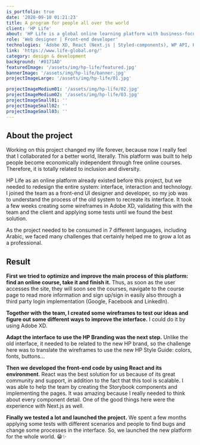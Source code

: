 ```yaml
---
is_portfolio: true
date: '2020-09-10 01:21:23'
title: A program for people all over the world
client: 'HP Life'
about: 'HP Life is a global online learning platform with business-focused courses in 7 different languages that are free to use for everyone, everywhere.'
role: 'Web designer | Front-end developer'
technologies: 'Adobe XD, React (Next.js | Styled-components), WP API, HTML, CSS and a lot of JS'
link: 'https://www.life-global.org/'
category: design & development
background: '#0171AD'
featuredImage: '/assets/img/hp-life/featured.jpg'
bannerImage: '/assets/img/hp-life/banner.jpg'
projectImageLarge: '/assets/img/hp-life/01.jpg'

projectImageMedium01: '/assets/img/hp-life/02.jpg'
projectImageMedium02: '/assets/img/hp-life/03.jpg'
projectImageSmall01: ''
projectImageSmall02: ''
projectImageSmall03: ''
---
```


## About the project

Working on this project changed my life forever, because now I really feel that I collaborated for a better world, literally. This platform was built to help people become economically independent through free online courses. Therefore, it is totally related to inclusion and diversity.

HP Life as an online platform already existed before this project, but we needed to redesign the entire system: interface, interaction and technology. I joined the team as a front-end UI designer and developer, so my job was to understand the process of the old system to recreate its interface. It took a few weeks creating some wireframes in Adobe XD, validating this with the team and the client and applying some tests until we found the best solution.

As the project needed to be consumed in 7 different languages, including Arabic, we faced many challenges that certainly helped me to grow a lot as a professional.

## Result

**First we tried to optimize and improve the main process of this platform: find an online course, take it and finish it.** Thus, as soon as the user accesses the site, they will soon see the courses, navigate to the course page to read more information and sign up/sign in easily also through a third party login implementation (Google, Facebook and LinkedIn).

**Together with the team, I created some wireframes to test our ideas and figure out some different ways to improve the interface.** I could do it by using Adobe XD.

**Adapt the interface to use the HP Branding was the next step.** Unlike the old interface, it needed to be related to the new HP brand, so the challenge here was to translate the wireframes to use the new HP Style Guide: colors, fonts, buttons...

**Then we developed the front-end code by using React and its environment**. React was the best solution for us because of its great community and support, in addition to the fact that this tool is scalable. I was able to help the team by creating the Storybook components and implementing the pages. It was amazing because I really needed to think about every component detail. One of the good things here were the experience with Next.js as well.

**Finally we tested a lot and launched the project.** We spent a few months applying some tests with different scenarios and people to find bugs and change some processes in the interface. So, we launched the new platform for the whole world. 😁✨
